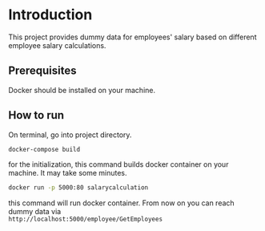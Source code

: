 # Introduction

This project provides dummy data for employees' salary based on different employee salary calculations.

## Prerequisites

Docker should be installed on your machine.

## How to run

On terminal, go into project directory.



```bash
docker-compose build
```
for the initialization, this command builds docker container on your machine. It may take some minutes.

```bash
docker run -p 5000:80 salarycalculation
```
this command will run docker container. From now on you can reach dummy data via  
```http://localhost:5000/employee/GetEmployees```

